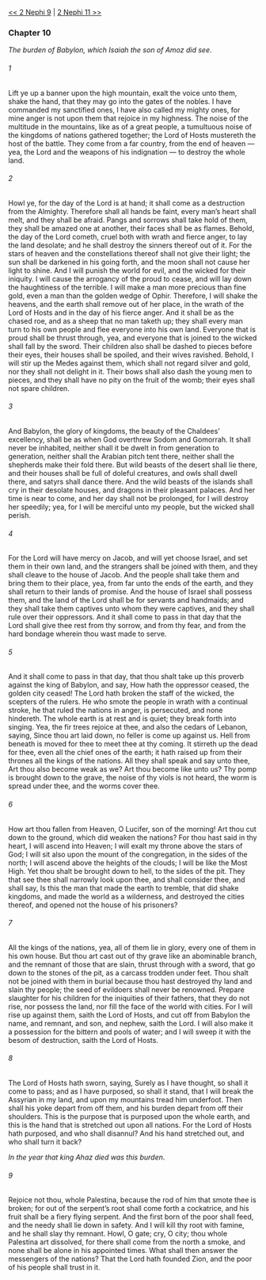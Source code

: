 [<< 2 Nephi 9](2%20Nephi%209)  |  [2 Nephi 11 >>](2%20Nephi%2011)

### Chapter 10

*The burden of Babylon, which Isaiah the son of Amoz did see*.

###### 1
Lift ye up a banner upon the high mountain, exalt the voice unto them, shake the hand, that they may go into the gates of the nobles. I have commanded my sanctified ones, I have also called my mighty ones, for mine anger is not upon them that rejoice in my highness. The noise of the multitude in the mountains, like as of a great people, a tumultuous noise of the kingdoms of nations gathered together; the Lord of Hosts mustereth the host of the battle. They come from a far country, from the end of heaven — yea, the Lord and the weapons of his indignation — to destroy the whole land.

###### 2
Howl ye, for the day of the Lord is at hand; it shall come as a destruction from the Almighty. Therefore shall all hands be faint, every man’s heart shall melt, and they shall be afraid. Pangs and sorrows shall take hold of them, they shall be amazed one at another, their faces shall be as flames. Behold, the day of the Lord cometh, cruel both with wrath and fierce anger, to lay the land desolate; and he shall destroy the sinners thereof out of it. For the stars of heaven and the constellations thereof shall not give their light; the sun shall be darkened in his going forth, and the moon shall not cause her light to shine. And I will punish the world for evil, and the wicked for their iniquity. I will cause the arrogancy of the proud to cease, and will lay down the haughtiness of the terrible. I will make a man more precious than fine gold, even a man than the golden wedge of Ophir. Therefore, I will shake the heavens, and the earth shall remove out of her place, in the wrath of the Lord of Hosts and in the day of his fierce anger. And it shall be as the chased roe, and as a sheep that no man taketh up; they shall every man turn to his own people and flee everyone into his own land. Everyone that is proud shall be thrust through, yea, and everyone that is joined to the wicked shall fall by the sword. Their children also shall be dashed to pieces before their eyes, their houses shall be spoiled, and their wives ravished. Behold, I will stir up the Medes against them, which shall not regard silver and gold, nor they shall not delight in it. Their bows shall also dash the young men to pieces, and they shall have no pity on the fruit of the womb; their eyes shall not spare children.

###### 3
And Babylon, the glory of kingdoms, the beauty of the Chaldees’ excellency, shall be as when God overthrew Sodom and Gomorrah. It shall never be inhabited, neither shall it be dwelt in from generation to generation, neither shall the Arabian pitch tent there, neither shall the shepherds make their fold there. But wild beasts of the desert shall lie there, and their houses shall be full of doleful creatures, and owls shall dwell there, and satyrs shall dance there. And the wild beasts of the islands shall cry in their desolate houses, and dragons in their pleasant palaces. And her time is near to come, and her day shall not be prolonged, for I will destroy her speedily; yea, for I will be merciful unto my people, but the wicked shall perish.

###### 4
For the Lord will have mercy on Jacob, and will yet choose Israel, and set them in their own land, and the strangers shall be joined with them, and they shall cleave to the house of Jacob. And the people shall take them and bring them to their place, yea, from far unto the ends of the earth, and they shall return to their lands of promise. And the house of Israel shall possess them, and the land of the Lord shall be for servants and handmaids; and they shall take them captives unto whom they were captives, and they shall rule over their oppressors. And it shall come to pass in that day that the Lord shall give thee rest from thy sorrow, and from thy fear, and from the hard bondage wherein thou wast made to serve.

###### 5
And it shall come to pass in that day, that thou shalt take up this proverb against the king of Babylon, and say, How hath the oppressor ceased, the golden city ceased! The Lord hath broken the staff of the wicked, the scepters of the rulers. He who smote the people in wrath with a continual stroke, he that ruled the nations in anger, is persecuted, and none hindereth. The whole earth is at rest and is quiet; they break forth into singing. Yea, the fir trees rejoice at thee, and also the cedars of Lebanon, saying, Since thou art laid down, no feller is come up against us. Hell from beneath is moved for thee to meet thee at thy coming. It stirreth up the dead for thee, even all the chief ones of the earth; it hath raised up from their thrones all the kings of the nations. All they shall speak and say unto thee, Art thou also become weak as we? Art thou become like unto us? Thy pomp is brought down to the grave, the noise of thy viols is not heard, the worm is spread under thee, and the worms cover thee.

###### 6
How art thou fallen from Heaven, O Lucifer, son of the morning! Art thou cut down to the ground, which did weaken the nations? For thou hast said in thy heart, I will ascend into Heaven; I will exalt my throne above the stars of God; I will sit also upon the mount of the congregation, in the sides of the north; I will ascend above the heights of the clouds; I will be like the Most High. Yet thou shalt be brought down to hell, to the sides of the pit. They that see thee shall narrowly look upon thee, and shall consider thee, and shall say, Is this the man that made the earth to tremble, that did shake kingdoms, and made the world as a wilderness, and destroyed the cities thereof, and opened not the house of his prisoners?

###### 7
All the kings of the nations, yea, all of them lie in glory, every one of them in his own house. But thou art cast out of thy grave like an abominable branch, and the remnant of those that are slain, thrust through with a sword, that go down to the stones of the pit, as a carcass trodden under feet. Thou shalt not be joined with them in burial because thou hast destroyed thy land and slain thy people; the seed of evildoers shall never be renowned. Prepare slaughter for his children for the iniquities of their fathers, that they do not rise, nor possess the land, nor fill the face of the world with cities. For I will rise up against them, saith the Lord of Hosts, and cut off from Babylon the name, and remnant, and son, and nephew, saith the Lord. I will also make it a possession for the bittern and pools of water; and I will sweep it with the besom of destruction, saith the Lord of Hosts.

###### 8
The Lord of Hosts hath sworn, saying, Surely as I have thought, so shall it come to pass; and as I have purposed, so shall it stand, that I will break the Assyrian in my land, and upon my mountains tread him underfoot. Then shall his yoke depart from off them, and his burden depart from off their shoulders. This is the purpose that is purposed upon the whole earth, and this is the hand that is stretched out upon all nations. For the Lord of Hosts hath purposed, and who shall disannul? And his hand stretched out, and who shall turn it back?


*In the year that king Ahaz died was this burden*.

###### 9
Rejoice not thou, whole Palestina, because the rod of him that smote thee is broken; for out of the serpent’s root shall come forth a cockatrice, and his fruit shall be a fiery flying serpent. And the first born of the poor shall feed, and the needy shall lie down in safety. And I will kill thy root with famine, and he shall slay thy remnant. Howl, O gate; cry, O city; thou whole Palestina art dissolved, for there shall come from the north a smoke, and none shall be alone in his appointed times. What shall then answer the messengers of the nations? That the Lord hath founded Zion, and the poor of his people shall trust in it.